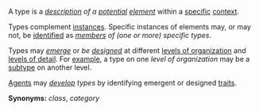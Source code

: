 A type is a *[description](https://github.com/gcassel/Modular-Organization-Terminology/blob/master/terms/describe.md) of a [potential](https://github.com/gcassel/Modular-Organization-Terminology/blob/master/terms/potential.md) [element](https://github.com/gcassel/Modular-Organization-Terminology/blob/master/terms/element.md)* within a [specific](https://github.com/gcassel/Modular-Organization-Terminology/blob/master/terms/specific.md) [context](https://github.com/gcassel/Modular-Organization-Terminology/blob/master/terms/context.md).

Types complement [instances](https://github.com/gcassel/Modular-Organization-Terminology/blob/master/terms/instance.md).  Specific instances of elements may, or may not, be [identified](https://github.com/gcassel/Modular-Organization-Terminology/blob/master/terms/identify.md) as *[members](https://github.com/gcassel/Modular-Organization-Terminology/blob/master/terms/member.md) of (one or more) specific types*.

Types may *[emerge](https://github.com/gcassel/Modular-Organization-Terminology/blob/master/terms/emergent.md)* or *be [designed](https://github.com/gcassel/Modular-Organization-Terminology/blob/master/terms/design.md)* at different [levels of organization](https://github.com/gcassel/Modular-Organization-Terminology/blob/master/compound-terms/level-of-organization.md) and [levels of detail](https://github.com/gcassel/Modular-Organization-Terminology/blob/master/compound-terms/level-of-detail.md). For [example](https://github.com/gcassel/Modular-Organization-Terminology/blob/master/terms/example.md), a type on one *level of organization* may be a [subtype](https://github.com/gcassel/Modular-Organization-Terminology/blob/master/terms/subtype.md) on another level.

[Agents](https://github.com/gcassel/Modular-Organization-Terminology/blob/master/terms/agent.md) may *[develop](https://github.com/gcassel/Modular-Organization-Terminology/blob/master/terms/develop.md) types* by identifying emergent or designed [traits](https://github.com/gcassel/Modular-Organization-Terminology/blob/master/terms/trait.md). 

**Synonyms:**  *class*, *category*
